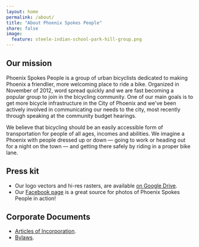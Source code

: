 ```yaml
---
layout: home
permalink: /about/
title: "About Phoenix Spokes People"
share: false
image:
  feature: steele-indian-school-park-hill-group.png
---
```


## Our mission

Phoenix Spokes People is a group of urban bicyclists dedicated to making Phoenix a friendlier, more welcoming place to ride a bike.  Organized in November of 2012, word spread quickly and we are fast becoming a popular group to join in the bicycling community. One of our main goals is to get more bicycle infrastructure in the City of Phoenix and we've been actively involved in communicating our needs to the city, most recently through speaking at the community budget hearings.

We believe that bicycling should be an easily accessible form of transportation for people of all ages, incomes and abilities. We imagine a Phoenix with people dressed up or down &mdash; going to work or heading out for a night on the town &mdash; and getting there safely by riding in a proper bike lane.

## Press kit

- Our logo vectors and hi-res rasters, are available [on Google Drive](https://drive.google.com/drive/u/0/folders/0B3NP8mq2C44sVEc0WURaQU1UTDQ).
- Our [Facebook page](https://www.facebook.com/PhoenixSpokesPeople/photos) is a great source for photos of Phoenix Spokes People in action!


## Corporate Documents

- [Articles of Incorporation](https://docs.google.com/document/d/1f5lctXPaGWGS4yP_5cq3_0TsAni81vIGUwy0TrTsyeo/edit?usp=sharing).
- [Bylaws](https://docs.google.com/document/d/1TJQ2fjzjlBBzKIj8BE2IIzGH-J550SYQ3N0ZYGbSyfQ/edit?usp=sharing).
